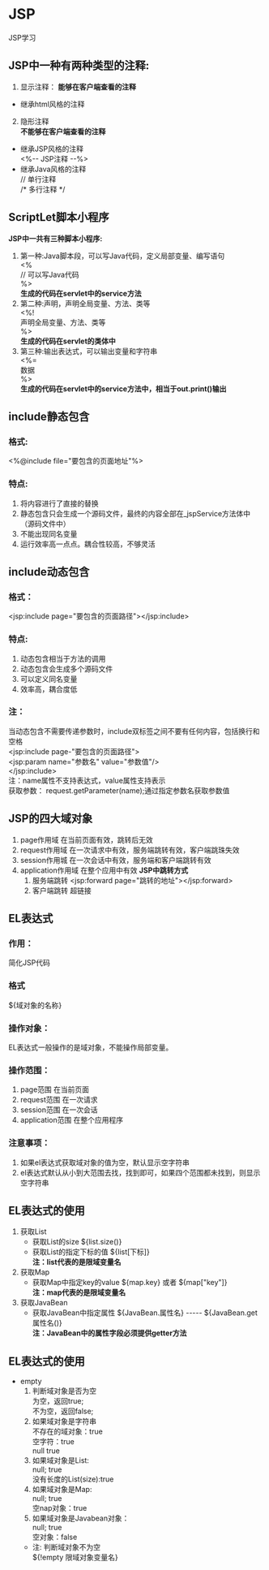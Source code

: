 # JSP
JSP学习  
## JSP中一种有两种类型的注释: 
1. 显示注释： 
**能够在客户端查看的注释**  
* 继承html风格的注释  
<!-- HTML注释 --->
2. 隐形注释  
**不能够在客户端查看的注释**   
* 继承JSP风格的注释   
<%-- JSP注释 --%>  
* 继承Java风格的注释  
// 单行注释  
/* 多行注释 */
## ScriptLet脚本小程序
**JSP中一共有三种脚本小程序:**
1. 第一种:Java脚本段，可以写Java代码，定义局部变量、编写语句  
<%  
//  可以写Java代码  
%>  
**生成的代码在servlet中的service方法**  
2. 第二种:声明，声明全局变量、方法、类等  
<%!  
    声明全局变量、方法、类等  
%>  
**生成的代码在servlet的类体中**
3. 第三种:输出表达式，可以输出变量和字符串  
<%=  
    数据  
%>  
**生成的代码在servlet中的service方法中，相当于out.print()输出**
## include静态包含
### 格式:
   <%@include file="要包含的页面地址"%>
### 特点:
   1. 将内容进行了直接的替换
   2. 静态包含只会生成一个源码文件，最终的内容全部在_jspService方法体中（源码文件中）
   3. 不能出现同名变量
   4. 运行效率高一点点。耦合性较高，不够灵活
## include动态包含
### 格式：
   <jsp:include page="要包含的页面路径"></jsp:include>
### 特点:
   1. 动态包含相当于方法的调用
   2. 动态包含会生成多个源码文件
   3. 可以定义同名变量
   4. 效率高，耦合度低
### 注：
   当动态包含不需要传递参数时，include双标签之间不要有任何内容，包括换行和空格  
   <jsp:include page-"要包含的页面路径">  
   <jsp:param name="参数名" value="参数值"/>  
   </jsp:include>   
   注：name属性不支持表达式，value属性支持表示  
    获取参数： request.getParameter(name);通过指定参数名获取参数值
## JSP的四大域对象
1. page作用域
    在当前页面有效，跳转后无效
2. request作用域
    在一次请求中有效，服务端跳转有效，客户端跳珠失效
3. session作用城
    在一次会话中有效，服务端和客户端跳转有效
4. application作用域
    在整个应用中有效
**JSP中跳转方式**
    1. 服务端跳转
        <jsp:forward page="跳转的地址"></jsp:forward>
    2. 客户端跳转
        超链接
## EL表达式
### 作用：
   简化JSP代码
### 格式
   ${域对象的名称}
### 操作对象：
   EL表达式一般操作的是域对象，不能操作局部变量。
### 操作范围：
   1. page范围
   在当前页面
   2. request范围
   在一次请求
   3. session范围
   在一次会话
   4. application范围
   在整个应用程序

### 注意事项：
   1. 如果el表达式获取域对象的值为空，默认显示空字符串
   2. el表达式默认从小到大范围去找，找到即可，如果四个范围都未找到，则显示空字符串
## EL表达式的使用
   1. 获取List
        * 获取List的size
            ${list.size()}
        * 获取List的指定下标的值
            ${list[下标]}  
        **注：list代表的是限域变量名**
   2. 获取Map  
       * 获取Map中指定key的value
           ${map.key} 或者 ${map["key"]}  
       **注：map代表的是限域变量名**
   3. 获取JavaBean
       * 获取JavaBean中指定属性
           ${JavaBean.属性名} ----- ${JavaBean.get属性名()}  
       **注：JavaBean中的属性字段必须提供getter方法**
## EL表达式的使用
 * empty
   1. 判断域对象是否为空  
        为空，返回true;  
        不为空，返回false;  
   2. 如果域对象是字符串  
        不存在的域对象：true  
        空字符：true  
        null true  
    3. 如果域对象是List:  
        null; true  
        没有长度的List(size):true  
    4. 如果域对象是Map:  
        null; true  
        空nap对象：true  
    5. 如果域对象是Javabean对象：  
        null; true  
        空对象：false  
    * 注: 判断域对象不为空   
         ${!empty 限域对象变量名}  
